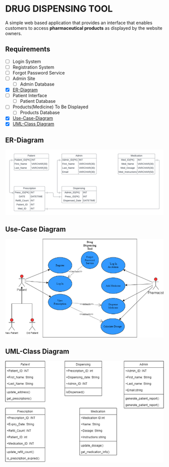 # DRUG DISPENSING TOOL

A simple web based application that provides an interface that enables customers to access **pharmaceutical products** as displayed by the website owners.

## Requirements

- [ ] Login System
- [ ] Registration System
- [ ] Forgot Password Service
- [ ] Admin Site
  - [ ] Admin Database
- [x] [ER-Diagram](##ER-Diagram "Goto ER-Diagram")
- [ ] Patient Interface
  - [ ] Patient Database
- [ ] Products(Medicine) To Be Displayed
  - [ ] Products Database
- [x] [Use-Case-Diagram](##Use-Case-Diagram "Goto Use-Case Diagram")
- [x] [UML-Class Diagram](#uml-class-diagram)

## ER-Diagram

![ER-Diagram](./ER-Diagram.png)

## Use-Case Diagram

![Use-Case Diagram](./Use-Case-Diagram.png)

## UML-Class Diagram

![UML-Class Diagram](./classDiagram.drawio.png)
